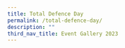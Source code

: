 ```yaml
---
title: Total Defence Day
permalink: /total-defence-day/
description: ""
third_nav_title: Event Gallery 2023
---
```

